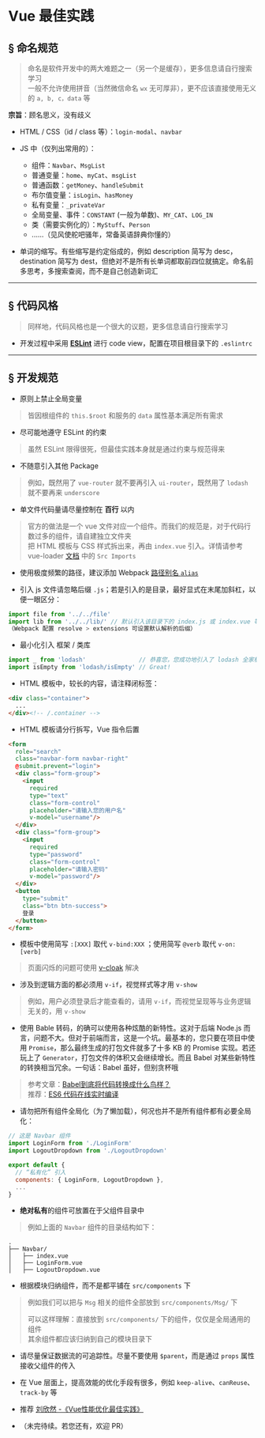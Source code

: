 # Vue 最佳实践

## &sect; 命名规范
> 命名是软件开发中的两大难题之一（另一个是缓存），更多信息请自行搜索学习  
> 一般不允许使用拼音（当然微信命名 `wx` 无可厚非），更不应该直接使用无义的 `a, b, c，data` 等

**宗旨**：顾名思义，没有歧义

* HTML / CSS（id / class 等）：`login-modal`、`navbar`

* JS 中（仅列出常用的）：
  * 组件：`Navbar`、`MsgList` 
  * 普通变量：`home`、`myCat`、`msgList`
  * 普通函数：`getMoney`、`handleSubmit`
  * 布尔值变量：`isLogin`、`hasMoney`
  * 私有变量：`_privateVar`
  * 全局变量、事件：`CONSTANT` (一般为单数)、`MY_CAT`、`LOG_IN`
  * 类（需要实例化的）：`MyStuff`、`Person`
  * ......（见风使舵吧骚年，常备英语辞典你懂的）
  
* 单词的缩写。有些缩写是约定俗成的，例如 description 简写为 desc，destination 简写为 dest，但绝对不是所有长单词都取前四位就搞定。命名前多思考，多搜索查阅，而不是自己创造新词汇

***

## &sect; 代码风格
> 同样地，代码风格也是一个很大的议题，更多信息请自行搜索学习

* 开发过程中采用 [**ESLint**](http://eslint.org/) 进行 code view，配置在项目根目录下的 `.eslintrc`

***

## &sect; 开发规范
* 原则上禁止全局变量
> 皆因根组件的 `this.$root` 和服务的 `data` 属性基本满足所有需求

* 尽可能地遵守 ESLint 的约束
> 虽然 ESLint 限得很死，但最佳实践本身就是通过约束与规范得来

* 不随意引入其他 Package
> 例如，既然用了 `vue-router` 就不要再引入 `ui-router`，既然用了 `lodash` 就不要再来 `underscore`

* 单文件代码量请尽量控制在 **百行** 以内
> 官方的做法是一个 vue 文件对应一个组件。而我们的规范是，对于代码行数过多的组件，请自建独立文件夹  
> 把 HTML 模板与 CSS 样式拆出来，再由 `index.vue` 引入。详情请参考 vue-loader [文档](http://vue-loader.vuejs.org/en/start/spec.html) 中的 `Src Imports`

* 使用极度频繁的路径，建议添加 Webpack [路径别名 `alias`](https://github.com/kenberkeley/vue-demo#webpack-configure)

* 引入 js 文件请忽略后缀 `.js`；若是引入的是目录，最好显式在末尾加斜杠，以便一眼区分：

```javascript
import file from '../../file'
import lib from '../../lib/' // 默认引入该目录下的 index.js 或 index.vue 等
（Webpack 配置 resolve > extensions 可设置默认解析的后缀）
```

* 最小化引入 框架 / 类库

```javascript
import _ from 'lodash'               // 恭喜您，您成功地引入了 lodash 全家桶，打包文件徒增几十KB
import isEmpty from 'lodash/isEmpty' // Great!
```

* HTML 模板中，较长的内容，请注释闭标签：

```html
<div class="container">
  ...
</div><!-- /.container -->
```

* HTML 模板请分行拆写，Vue 指令后置

```html
<form
  role="search"
  class="navbar-form navbar-right"
  @submit.prevent="login">
  <div class="form-group">
    <input
      required
      type="text"
      class="form-control"
      placeholder="请输入您的用户名"
      v-model="username"/>
  </div>
  <div class="form-group">
    <input
      required
      type="password"
      class="form-control"
      placeholder="请输入密码"
      v-model="password"/>
  </div>
  <button
    type="submit"
    class="btn btn-success">
    登录
  </button>
</form>
```

* 模板中使用简写 `:[XXX]` 取代 `v-bind:XXX` ；使用简写 `@verb` 取代 `v-on:[verb]`
> 页面闪烁的问题可使用 [v-cloak](http://cn.vuejs.org/api/#v-cloak) 解决

* 涉及到逻辑方面的都必须用 `v-if`，视觉样式等才用 `v-show`
> 例如，用户必须登录后才能查看的，请用 `v-if`，而视觉呈现等与业务逻辑无关的，用 `v-show`

* 使用 Bable 转码，的确可以使用各种炫酷的新特性。这对于后端 Node.js 而言，问题不大。但对于前端而言，这是一个坑。最基本的，您只要在项目中使用 `Promise`，那么最终生成的打包文件就多了十多 KB 的 Promise 实现。若还玩上了 `Generator`，打包文件的体积又会继续增长。而且 Babel 对某些新特性的转换相当冗余。一句话：Babel 虽好，但别贪杯哦
> 参考文章：[Babel到底将代码转换成什么鸟样？](https://github.com/lcxfs1991/blog/issues/9)  
> 推荐：[ES6 代码在线实时编译](http://babeljs.io/repl/)


* 请勿把所有组件全局化（为了懒加载），何况也并不是所有组件都有必要全局化：

```javascript
// 这是 Navbar 组件
import LoginForm from './LoginForm'
import LogoutDropdown from './LogoutDropdown'

export default {
  // “私有化” 引入
  components: { LoginForm, LogoutDropdown },
  ...
}
```
  
* **绝对私有**的组件可放置在于父组件目录中
> 例如上面的 `Navbar` 组件的目录结构如下：
```
.
├── Navbar/
│   ├── index.vue
│   ├── LoginForm.vue
│   ├── LogoutDropdown.vue
```

* 根据模块归纳组件，而不是都平铺在 `src/components` 下
> 例如我们可以把与 `Msg` 相关的组件全部放到  `src/components/Msg/` 下  
> 
> 可以这样理解：直接放到 `src/components/` 下的组件，仅仅是全局通用的组件    
> 其余组件都应该归纳到自己的模块目录下

* 请尽量保证数据流的可追踪性。尽量不要使用 `$parent`，而是通过 `props` 属性接收父组件的传入

* 在 Vue 层面上，提高效能的优化手段有很多，例如 `keep-alive`、`canReuse`、`track-by` 等

* 推荐 [刘欣然 -《Vue性能优化最佳实践》](http://pan.baidu.com/s/1o8QZEzg)

* （未完待续。若您还有，欢迎 PR）
